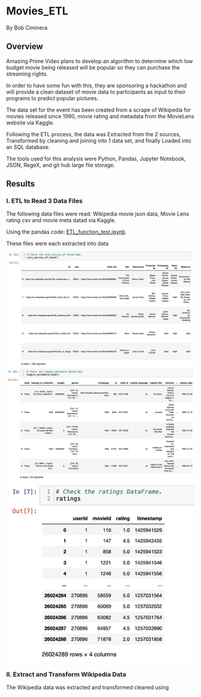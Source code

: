 # Movies_ETL
By Bob Ciminera

## Overview

Amazing Prime Video plans to develop an algorithm to determine which low budget movie being released will be popular so they can purchase the streaming rights. 

In order to have some fun with this, they are sponsoring a hackathon and will provide a clean dataset of movie data to participants as input to their programs to predict popular pictures.

The data set for the event has been created from a scrape of Wikipedia for movies released since 1990, movie rating and metadata from the MovieLens website via Kaggle.

Following the ETL process, the data was Extracted from the 2 sources, Transformed by cleaning and joining into 1 data set, and finally Loaded into an SQL database.

The tools used for this analysis were Python, Pandas, Jupyter Notebook, JSON, RegeX, and git hub large file storage.

## Results


### I. ETL to Read 3 Data Files

The following data files were read:  Wikipedia movie json data, Movie Lens rating csv and movie meta datad via Kaggle. 

Using the pandas code: [ETL_function_test.ipynb](https://github.com/rciminera/Movies_ETL/blob/main/ETL_function_test.ipynb)

These files were each extracted into data

<img src="https://github.com/rciminera/Movies_ETL/blob/main/screenshots/wiki_movies_df.png" width = "700" >

<img src="https://github.com/rciminera/Movies_ETL/blob/main/screenshots/kaggle_df.png" width = "700" >

<img src="https://github.com/rciminera/Movies_ETL/blob/main/screenshots/ratings_df.png" width = "700" >


### II. Extract and Transform Wikipedia Data

The Wikipedia data was extracted and transformed cleaned using 

